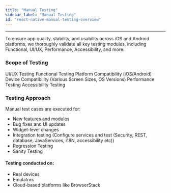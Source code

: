 ```yaml
---
title: "Manual Testing"
sidebar_label: "Manual Testing"
id: "react-native-manual-testing-overview"
---
```

---


To ensure app quality, stability, and usability across iOS and Android platforms, we thoroughly validate all key testing modules, including Functional, UI/UX, Performance, Accessibility, and more.


### Scope of Testing

UI/UX Testing
Functional Testing
Platform Compatibility (iOS/Android)
Device Compatibility (Various Screen Sizes, OS Versions)
Performance Testing
Accessibility Testing

### Testing Approach

Manual test cases are executed for:

- New features and modules
- Bug fixes and UI updates
- Widget-level changes
- Integration testing (Configure services and test (Security, REST, database, JavaServices, i18N, accessibility etc))
- Regression Testing
- Sanity Testing

#### Testing conducted on:

- Real devices
- Emulators
- Cloud-based platforms like BrowserStack
